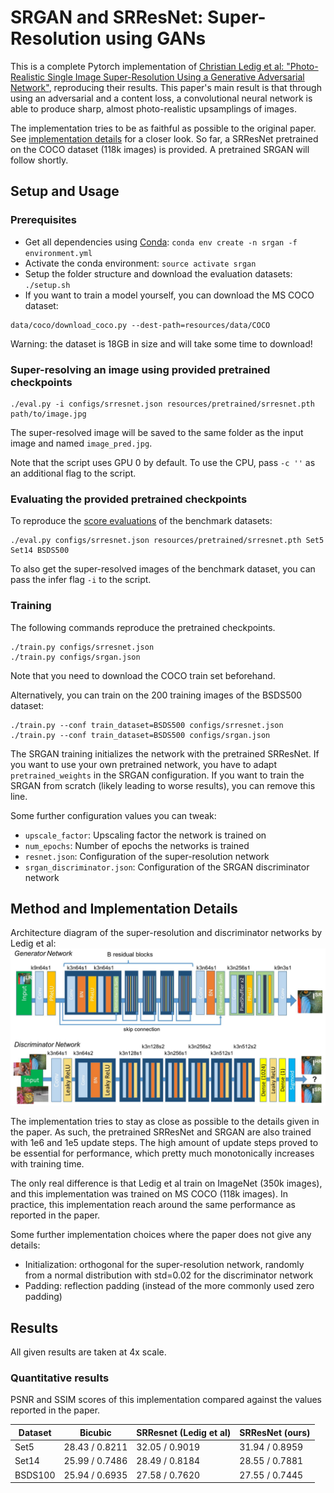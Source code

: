 # SRGAN and SRResNet: Super-Resolution using GANs

This is a complete Pytorch implementation of [Christian Ledig et al: "Photo-Realistic Single Image Super-Resolution Using a Generative Adversarial Network"](https://arxiv.org/abs/1609.04802), 
reproducing their results. 
This paper's main result is that through using an adversarial and a content loss, a convolutional neural network is able to produce sharp, almost photo-realistic upsamplings of images. 

The implementation tries to be as faithful as possible to the original paper.
See [implementation details](#method-and-implementation-details) for a closer look. 
So far, a SRResNet pretrained on the COCO dataset (118k images) is provided. A pretrained SRGAN will follow shortly.

## Setup and Usage

### Prerequisites
- Get all dependencies using [Conda](https://conda.io): `conda env create -n srgan -f environment.yml`
- Activate the conda environment: `source activate srgan`
- Setup the folder structure and download the evaluation datasets: `./setup.sh`
- If you want to train a model yourself, you can download the MS COCO dataset: 
```
data/coco/download_coco.py --dest-path=resources/data/COCO
```
Warning: the dataset is 18GB in size and will take some time to download!

### Super-resolving an image using provided pretrained checkpoints

```
./eval.py -i configs/srresnet.json resources/pretrained/srresnet.pth path/to/image.jpg
```
The super-resolved image will be saved to the same folder as the input image and named `image_pred.jpg`.

Note that the script uses GPU 0 by default. To use the CPU, pass `-c ''` as an additional flag to the script.

### Evaluating the provided pretrained checkpoints

To reproduce the [score evaluations](#quantitative-results) of the benchmark datasets:
```
./eval.py configs/srresnet.json resources/pretrained/srresnet.pth Set5 Set14 BSDS500
```
To also get the super-resolved images of the benchmark dataset, you can pass the infer flag `-i` to the script.

### Training

The following commands reproduce the pretrained checkpoints.
```
./train.py configs/srresnet.json
./train.py configs/srgan.json
```
Note that you need to download the COCO train set beforehand.

Alternatively, you can train on the 200 training images of the BSDS500 dataset:
```
./train.py --conf train_dataset=BSDS500 configs/srresnet.json
./train.py --conf train_dataset=BSDS500 configs/srgan.json
```

The SRGAN training initializes the network with the pretrained SRResNet. 
If you want to use your own pretrained network, you have to adapt `pretrained_weights` in the SRGAN configuration. 
If you want to train the SRGAN from scratch (likely leading to worse results), you can remove this line.

Some further configuration values you can tweak:
- `upscale_factor`: Upscaling factor the network is trained on
- `num_epochs`: Number of epochs the networks is trained
- `resnet.json`: Configuration of the super-resolution network
- `srgan_discriminator.json`: Configuration of the SRGAN discriminator network

## Method and Implementation Details

Architecture diagram of the super-resolution and discriminator networks by Ledig et al:
![SRGAN architecture](images/architecture.png)

The implementation tries to stay as close as possible to the details given in the paper. 
As such, the pretrained SRResNet and SRGAN are also trained with 1e6 and 1e5 update steps. 
The high amount of update steps proved to be essential for performance, which pretty much monotonically increases with training time.

The only real difference is that Ledig et al train on ImageNet (350k images), and this implementation was trained on MS COCO (118k images). In practice, this implementation reach around the same performance as reported in the paper. 

Some further implementation choices where the paper does not give any details:
- Initialization: orthogonal for the super-resolution network, randomly from a normal distribution with std=0.02 for the discriminator network
- Padding: reflection padding (instead of the more commonly used zero padding)

## Results

All given results are taken at 4x scale.

### Quantitative results

PSNR and SSIM scores of this implementation compared against the values reported in the paper. 

| Dataset | Bicubic        | SRResnet (Ledig et al) | SRResNet (ours) |
| ------- | -------------- | ---------------------- | --------------- |
| Set5    | 28.43 / 0.8211 | 32.05 / 0.9019         | 31.94 / 0.8959  |
| Set14   | 25.99 / 0.7486 | 28.49 / 0.8184         | 28.55 / 0.7881  |
| BSDS100 | 25.94 / 0.6935 | 27.58 / 0.7620         | 27.55 / 0.7445  |
